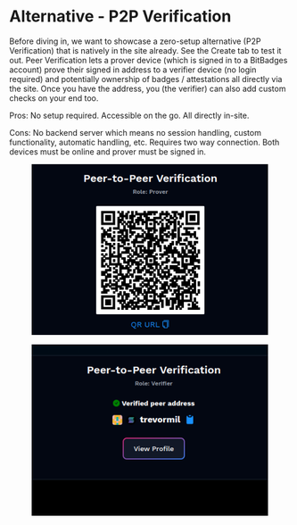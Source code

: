 # Alternative - P2P Verification

Before diving in, we want to showcase a zero-setup alternative (P2P Verification) that is natively in the site already. See the Create tab to test it out. Peer Verification lets a prover device (which is signed in to a BitBadges account) prove their signed in address to a verifier device (no login required) and potentially ownership of badges / attestations all directly via the site. Once you have the address, you (the verifier) can also add custom checks on your end too.

Pros: No setup required. Accessible on the go. All directly in-site.

Cons: No backend server which means no session handling, custom functionality, automatic handling, etc. Requires two way connection. Both devices must be online and prover must be signed in.&#x20;



<figure><img src="../../.gitbook/assets/image (1) (1) (1) (1) (1) (1) (1) (1) (1) (1) (1) (1) (1) (1) (1) (1) (1) (1) (1) (1) (1) (1) (1) (1).png" alt=""><figcaption></figcaption></figure>

<figure><img src="../../.gitbook/assets/image (1) (1) (1) (1) (1) (1) (1) (1) (1) (1) (1) (1) (1) (1) (1) (1) (1) (1) (1) (1) (1) (1) (1) (1) (1).png" alt=""><figcaption></figcaption></figure>
